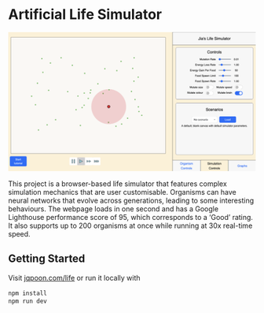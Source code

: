 # Artificial Life Simulator
![Screenshot of main screen](./report/mainpage.png "Screenshot of simulator")

This project is a browser-based life simulator that features complex simulation mechanics that are user customisable. Organisms can have neural networks that evolve across generations, leading to some interesting behaviours. The webpage loads in one second and has a Google Lighthouse performance score of 95, which corresponds to a ‘Good’ rating. It also supports up to 200 organisms at once while running at 30x real-time speed.

## Getting Started
Visit [jqpoon.com/life](http://jqpoon.com/life) or run it locally with
```
npm install
npm run dev
```
